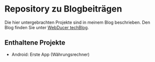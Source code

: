 # Repository zu Blogbeiträgen
Die hier untergebrachten Projekte sind in meinem Blog beschrieben. Den Blog finden Sie unter [WebDucer techBlog](http://blog.webducer.de "WebDucer techBlog").
## Enthaltene Projekte
- Android: Erste App (Währungsrechner)
